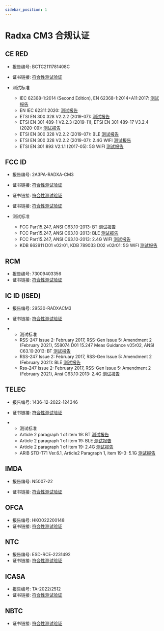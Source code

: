 ```yaml
---
sidebar_position: 1
---
```


# Radxa CM3 合规认证

## CE RED

- 报告编号: BCTC2111781408C

- 证书链接: [符合性测试验证](https://dl.radxa.com/cm3/compliance/RED/BCTC2111781408C_RM116_D8E32W_RED.pdf)

- 测试标准

  - IEC 62368-1:2014 (Second Edition), EN 62368-1:2014+A11:2017: [测试报告](https://dl.radxa.com/cm3/compliance/RED/BCTC2111658558S_Radxa_CM3_RM116_D8E32W_CE_LVD.pdf)
  - EN IEC 62311:2020: [测试报告](https://dl.radxa.com/cm3/compliance/RED/BCTC2111781408_1E_RM116.pdf)
  - ETSI EN 300 328 V2.2.2 (2019-07): [测试报告](https://dl.radxa.com/cm3/compliance/RED/BCTC2111781408_3E_RM116_D8E32W.pdf)
  - ETSI EN 301 489-1 V2.2.3 (2019-11), ETSI EN 301 489-17 V3.2.4 (2020-09): [测试报告](https://dl.radxa.com/cm3/compliance/RED/BCTC2111781408_2E_RM116.pdf)
  - ETSI EN 300 328 V2.2.2 (2019-07): BLE [测试报告](https://dl.radxa.com/cm3/compliance/RED/BCTC2111781408_4E_RM116_D8E32W_BLE.pdf)
  - ETSI EN 300 328 V2.2.2 (2019-07): 2.4G WIFI [测试报告](https://dl.radxa.com/cm3/compliance/RED/BCTC2111781408_5E_RM116_D8E32W_2.4_WiFi.pdf)
  - ETSI EN 301 893 V2.1.1 (2017-05): 5G WIFI [测试报告](https://dl.radxa.com/cm3/compliance/RED/BCTC2111781408_6E_RM116_D8E32W_5.1G_WIFI.pdf)

## FCC ID

- 报告编号: 2AЗPA-RADXA-CM3
- 证书链接: [符合性测试验证](https://dl.radxa.com/cm3/compliance/FCC%20ID/DSS-TC312586.pdf)
- 证书链接: [符合性测试验证](https://dl.radxa.com/cm3/compliance/FCC%20ID/DTS-TC711512.pdf)
- 证书链接: [符合性测试验证](https://dl.radxa.com/cm3/compliance/FCC%20ID/NII-TC621757.pdf)

- 测试标准
  - FCC Part15.247, ANSI C63.10-2013: BT [测试报告](https://dl.radxa.com/cm3/compliance/FCC%20ID/BCTC2111202916-1E%20RM116-D8E32W%20%20FCC%20ID%20BT.pdf)
  - FCC Part15.247, ANSI C63.10-2013: BLE [测试报告](https://dl.radxa.com/cm3/compliance/FCC%20ID/BCTC2111202916-2E%20RM116-D8E32W%20%20FCC%20ID%20BLE.pdf)
  - FCC Part15.247, ANSI C63.10-2013: 2.4G WIFI [测试报告](https://dl.radxa.com/cm3/compliance/FCC%20ID/BCTC2111202916-3E%20RM116-D8E32W%20%20FCC%20ID%20WiFi.pdf)
  - KDB 662911 D01 v02r01, KDB 789033 D02 v02r01: 5G WIFI [测试报告](https://dl.radxa.com/cm3/compliance/FCC%20ID/BCTC2111202916-4E%20RM116-D8E32W%20%20WIFI%205.1G.pdf)

## RCM

- 报告编号: 73009403356
- 证书链接: [符合性测试验证](https://dl.radxa.com/cm3/compliance/AU_RCM/supplier_declaration_of_conformity_radxa_cm3.pdf)

## IC ID (ISED)

- 报告编号: 29530-RADXACM3
- 证书链接: [符合性测试验证](https://dl.radxa.com/cm3/compliance/CA_IC%20ID/BCTC974_ISED_Cert.pdf)

- - 测试标准
  - RSS-247 Issue 2: February 2017, RSS-Gen Issue 5: Amendment 2 (February 2021), 558074 D01 15.247 Meas Guidance v05r02, ANSI C63.10:2013: BT [测试报告](https://dl.radxa.com/cm3/compliance/CA_IC%20ID/BCTC2211166199-1E%20Radxa%20CM3%20IC%20ID%20BT%203M.pdf)
  - RSS-247 Issue 2: February 2017, RSS-Gen Issue 5: Amendment 2 (February 2021): BLE [测试报告](https://dl.radxa.com/cm3/compliance/CA_IC%20ID/BCTC2211166199-2E%20Radxa%20CM3%20IC%20ID%20BLE%201M.pdf)
  - Rss-247 Issue 2: February 2017, RSS-Gen Issue 5: Amendment 2 (February 2021), Ansi C63.10:2013: 2.4G [测试报告](https://dl.radxa.com/cm3/compliance/CA_IC%20ID/BCTC2211166199-3E%20Radxa%20CM3%20IC%20ID%202.4G%20N20.pdf)

## TELEC

- 报告编号: 1436-12-2022-124346
- 证书链接: [符合性测试验证](https://dl.radxa.com/cm3/compliance/JP_TELEC/EMC124346%c2%a0Japan%c2%a0Certificate.pdf)

- - 测试标准
  - Article 2 paragraph 1 of item 19: BT [测试报告](<https://dl.radxa.com/cm3/compliance/JP_TELEC/BCTC2211041097-1E%20%20RM116-D8E32W%20TELEC%20BT%203M%20(J).pdf>)
  - Article 2 paragraph 1 of item 19: BLE [测试报告](https://dl.radxa.com/cm3/compliance/JP_TELEC/BCTC2211041097-2E%20%20RM116-D8E32W%20TELEC%20BLE%201M%20X.pdf)
  - Article 2 paragraph 1 of item 19: 2.4G [测试报告](<https://dl.radxa.com/cm3/compliance/JP_TELEC/BCTC2211041097-3E%20%20RM116-D8E32W%20TELEC%202.4G%20N20%20(X).pdf>)
  - ARIB STD-T71 Ver.6.1, Article2 Paragraph 1, item 19-3: 5.1G [测试报告](https://dl.radxa.com/cm3/compliance/JP_TELEC/BCTC2211041097-4E%20%20RM116-D8E32W%20TELEC%205.1G.pdf)

## IMDA

- 报告编号: N5007-22

- 证书链接: [符合性测试验证](https://dl.radxa.com/cm3/compliance/SG_IMDA/N5007_22_IDMA_CM3.pdf)

## OFCA

- 报告编号: HKO022200148
- 证书链接: [符合性测试验证](https://dl.radxa.com/cm3/compliance/HK_OFCA.pdf)

## NTC

- 报告编号: ESD-RCE-2231492
- 证书链接: [符合性测试验证](https://dl.radxa.com/cm3/compliance/PH_NTC.pdf)

## ICASA

- 报告编号: TA-2022/2512
- 证书链接: [符合性测试验证](https://dl.radxa.com/cm3/compliance/SA_ICASA.pdf)

## NBTC

- 证书链接: [符合性测试验证](https://dl.radxa.com/cm3/compliance/TH_NBTC.pdf)

